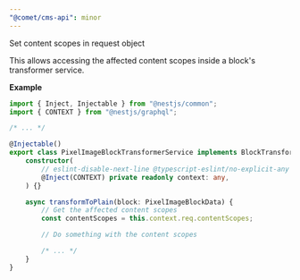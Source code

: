 ```yaml
---
"@comet/cms-api": minor
---
```


Set content scopes in request object

This allows accessing the affected content scopes inside a block's transformer service.

**Example**

```ts
import { Inject, Injectable } from "@nestjs/common";
import { CONTEXT } from "@nestjs/graphql";

/* ... */

@Injectable()
export class PixelImageBlockTransformerService implements BlockTransformerServiceInterface<PixelImageBlockData, TransformResponse> {
    constructor(
        // eslint-disable-next-line @typescript-eslint/no-explicit-any
        @Inject(CONTEXT) private readonly context: any,
    ) {}

    async transformToPlain(block: PixelImageBlockData) {
        // Get the affected content scopes
        const contentScopes = this.context.req.contentScopes;

        // Do something with the content scopes

        /* ... */
    }
}
```
